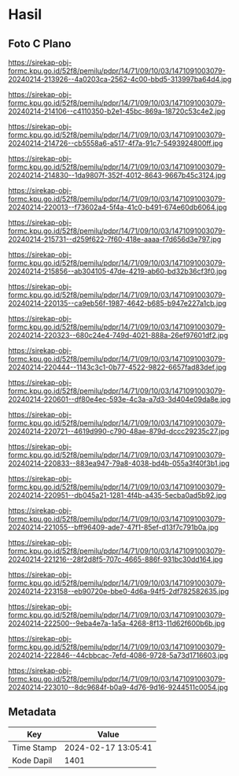 # Hasil

## Foto C Plano

https://sirekap-obj-formc.kpu.go.id/52f8/pemilu/pdpr/14/71/09/10/03/1471091003079-20240214-213926--4a0203ca-2562-4c00-bbd5-313997ba64d4.jpg

https://sirekap-obj-formc.kpu.go.id/52f8/pemilu/pdpr/14/71/09/10/03/1471091003079-20240214-214106--c4110350-b2e1-45bc-869a-18720c53c4e2.jpg

https://sirekap-obj-formc.kpu.go.id/52f8/pemilu/pdpr/14/71/09/10/03/1471091003079-20240214-214726--cb5558a6-a517-4f7a-91c7-5493924800ff.jpg

https://sirekap-obj-formc.kpu.go.id/52f8/pemilu/pdpr/14/71/09/10/03/1471091003079-20240214-214830--1da9807f-352f-4012-8643-9667b45c3124.jpg

https://sirekap-obj-formc.kpu.go.id/52f8/pemilu/pdpr/14/71/09/10/03/1471091003079-20240214-220013--f73602a4-5f4a-41c0-b491-674e60db6064.jpg

https://sirekap-obj-formc.kpu.go.id/52f8/pemilu/pdpr/14/71/09/10/03/1471091003079-20240214-215731--d259f622-7f60-418e-aaaa-f7d656d3e797.jpg

https://sirekap-obj-formc.kpu.go.id/52f8/pemilu/pdpr/14/71/09/10/03/1471091003079-20240214-215856--ab304105-47de-4219-ab60-bd32b36cf3f0.jpg

https://sirekap-obj-formc.kpu.go.id/52f8/pemilu/pdpr/14/71/09/10/03/1471091003079-20240214-220135--ca9eb56f-1987-4642-b685-b947e227a1cb.jpg

https://sirekap-obj-formc.kpu.go.id/52f8/pemilu/pdpr/14/71/09/10/03/1471091003079-20240214-220323--680c24e4-749d-4021-888a-26ef97601df2.jpg

https://sirekap-obj-formc.kpu.go.id/52f8/pemilu/pdpr/14/71/09/10/03/1471091003079-20240214-220444--1143c3c1-0b77-4522-9822-6657fad83def.jpg

https://sirekap-obj-formc.kpu.go.id/52f8/pemilu/pdpr/14/71/09/10/03/1471091003079-20240214-220601--df80e4ec-593e-4c3a-a7d3-3d404e09da8e.jpg

https://sirekap-obj-formc.kpu.go.id/52f8/pemilu/pdpr/14/71/09/10/03/1471091003079-20240214-220721--4619d990-c790-48ae-879d-dccc29235c27.jpg

https://sirekap-obj-formc.kpu.go.id/52f8/pemilu/pdpr/14/71/09/10/03/1471091003079-20240214-220833--883ea947-79a8-4038-bd4b-055a3f40f3b1.jpg

https://sirekap-obj-formc.kpu.go.id/52f8/pemilu/pdpr/14/71/09/10/03/1471091003079-20240214-220951--db045a21-1281-4f4b-a435-5ecba0ad5b92.jpg

https://sirekap-obj-formc.kpu.go.id/52f8/pemilu/pdpr/14/71/09/10/03/1471091003079-20240214-221055--bff96409-ade7-47f1-85ef-d13f7c791b0a.jpg

https://sirekap-obj-formc.kpu.go.id/52f8/pemilu/pdpr/14/71/09/10/03/1471091003079-20240214-221216--28f2d8f5-707c-4665-886f-931bc30dd164.jpg

https://sirekap-obj-formc.kpu.go.id/52f8/pemilu/pdpr/14/71/09/10/03/1471091003079-20240214-223158--eb90720e-bbe0-4d6a-94f5-2df782582635.jpg

https://sirekap-obj-formc.kpu.go.id/52f8/pemilu/pdpr/14/71/09/10/03/1471091003079-20240214-222500--9eba4e7a-1a5a-4268-8f13-11d62f600b6b.jpg

https://sirekap-obj-formc.kpu.go.id/52f8/pemilu/pdpr/14/71/09/10/03/1471091003079-20240214-222846--44cbbcac-7efd-4086-9728-5a73d1716603.jpg

https://sirekap-obj-formc.kpu.go.id/52f8/pemilu/pdpr/14/71/09/10/03/1471091003079-20240214-223010--8dc9684f-b0a9-4d76-9d16-9244511c0054.jpg


## Metadata

| Key        | Value               |
| ---------- | ------------------- |
| Time Stamp | 2024-02-17 13:05:41 |
| Kode Dapil | 1401                |



